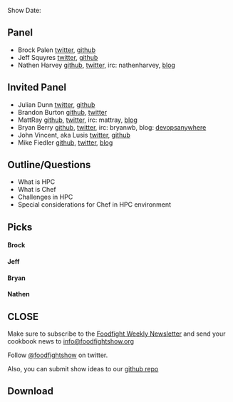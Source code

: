 Show Date:  

Panel<a name="panel"></a>
-----
* Brock Palen [twitter](https://twitter.com/brockpalen), [github](https://github.com/brockpalen)
* Jeff Squyres [twitter](https://twitter.com/jsquyres), [github](https://github.com/jsquyres)
* Nathen Harvey [github](http://github.com/nathenharvey), [twitter](http://twitter.com/nathenharvey), irc: nathenharvey, [blog](http://nathenharvey.com)

Invited Panel
-----
* Julian Dunn [twitter](https://twitter.com/julian_dunn), [github](https://github.com/juliandunn)
* Brandon Burton [github](http://github.com/solarce), [twitter](https://twitter.com/solarce)
* MattRay [github](http://github.com/mattray), [twitter](http://twitter.com/mattray), irc: mattray, [blog](http://www.leastresistance.net/)
* Bryan Berry [github](http://github.com/bryanwb), [twitter](http://twitter.com/bryanwb), irc: bryanwb, blog: [devopsanywhere](http://devopsanywhere.blogspot.com)
* John Vincent, aka Lusis [twitter](https://twitter.com/#!/lusis), [github](https://github.com/lusis)
* Mike Fiedler [github](http://github.com/miketheman), [twitter](http://twitter.com/mikefiedler), [blog](http://www.miketheman.net)


Outline/Questions
-----------------

* What is HPC
* What is Chef
* Challenges in HPC
* Special considerations for Chef in HPC environment

Picks<a name="picks"></a>
-----

#### Brock  

#### Jeff
  
#### Bryan  

#### Nathen  



CLOSE
-----

Make sure to subscribe to the [Foodfight Weekly Newsletter](http://bit.ly/ffsmail) and send your cookbook
news to info@foodfightshow.org

Follow [@foodfightshow](http://twitter.com/foodfightshow) on twitter.

Also, you can submit show ideas to our [github repo](https://github.com/foodfight/showz)



Download
--------
